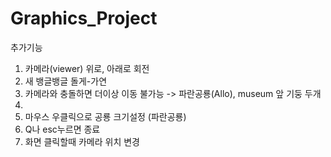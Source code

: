 # Graphics_Project

추가기능
1. 카메라(viewer) 위로, 아래로 회전
2. 새 뱅글뱅글 돌게-가연
3. 카메라와 충돌하면 더이상 이동 불가능 -> 파란공룡(Allo), museum 앞 기둥 두개
4.
5. 마우스 우클릭으로 공룡 크기설정 (파란공룡)
6. Q나 esc누르면 종료
7. 화면 클릭할때 카메라 위치 변경 